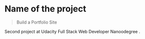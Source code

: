 
# Name of the project
> Build a Portfolio Site

Second project at Udacity Full Stack Web Developer Nanoodegree .
